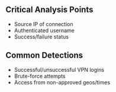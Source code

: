 

## Critical Analysis Points
- Source IP of connection
- Authenticated username
- Success/failure status

## Common Detections
- Successful/unsuccessful VPN logins
- Brute-force attempts
- Access from non-approved geos/times
